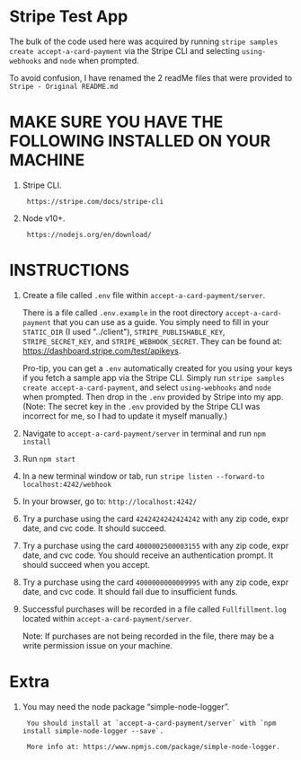 
# Stripe Test App
The bulk of the code used here was acquired by running `stripe samples create accept-a-card-payment` via the Stripe CLI and selecting `using-webhooks` and `node` when prompted.

To avoid confusion, I have renamed the 2 readMe files that were provided to `Stripe - Original README.md` 

# MAKE SURE YOU HAVE THE FOLLOWING INSTALLED ON YOUR MACHINE
1. Stripe CLI. 

        https://stripe.com/docs/stripe-cli
2. Node v10+. 

        https://nodejs.org/en/download/

# INSTRUCTIONS
1. Create a file called `.env` file within `accept-a-card-payment/server`.

    There is a file called `.env.example` in the root directory `accept-a-card-payment` that you can use as a guide. You simply need to fill in your `STATIC_DIR` (I used "../client"), `STRIPE_PUBLISHABLE_KEY`, `STRIPE_SECRET_KEY`, and `STRIPE_WEBHOOK_SECRET`. They can be found at: https://dashboard.stripe.com/test/apikeys.
    
    Pro-tip, you can get a `.env` automatically created for you using your keys if you fetch a sample app via the Stripe CLI. Simply run `stripe samples create accept-a-card-payment`, and select `using-webhooks` and `node` when prompted. Then drop in the `.env` provided by Stripe into my app. (Note: The secret key in the `.env` provided by the Stripe CLI was incorrect for me, so I had to update it myself manually.)
2. Navigate to `accept-a-card-payment/server` in terminal and run `npm install`
3. Run `npm start`
4. In a new terminal window or tab, run `stripe listen --forward-to localhost:4242/webhook`
5. In your browser, go to: `http://localhost:4242/`
6. Try a purchase using the card `4242424242424242` with any zip code, expr date, and cvc code. It should succeed.
7. Try a purchase using the card `4000002500003155` with any zip code, expr date, and cvc code. You should receive an authentication prompt. It should succeed when you accept. 
8. Try a purchase using the card `4000000000009995` with any zip code, expr date, and cvc code. It should fail due to insufficient funds.
9. Successful purchases will be recorded in a file called `Fullfillment.log` located within `accept-a-card-payment/server`.
       
    Note: If purchases are not being recorded in the file, there may be a write permission issue on your machine.

# Extra
1. You may need the node package  “simple-node-logger”.
        
        You should install at `accept-a-card-payment/server` with `npm install simple-node-logger --save`.
       
        More info at: https://www.npmjs.com/package/simple-node-logger.